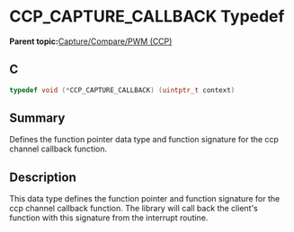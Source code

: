 # CCP\_CAPTURE\_CALLBACK Typedef

**Parent topic:**[Capture/Compare/PWM \(CCP\)](GUID-615BEA57-7216-4351-87D8-94C8B0BF6E7D.md)

## C

```c
typedef void (*CCP_CAPTURE_CALLBACK) (uintptr_t context)

```

## Summary

Defines the function pointer data type and function signature for the ccp channel callback function.

## Description

This data type defines the function pointer and function signature for the<br />ccp channel callback function. The library will call back the client's<br />function with this signature from the interrupt routine.

